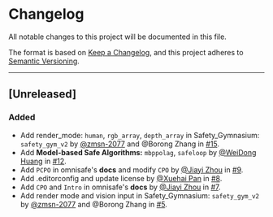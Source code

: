# Changelog

<!-- markdownlint-disable no-duplicate-header -->

All notable changes to this project will be documented in this file.

The format is based on [Keep a Changelog](https://keepachangelog.com/en/1.0.0/),
and this project adheres to [Semantic Versioning](https://semver.org/spec/v2.0.0.html).

------

## [Unreleased]

### Added

- Add render_mode: `human`, `rgb_array`, `depth_array` in Safety_Gymnasium: `safety_gym_v2` by [@zmsn-2077](https://github.com/zmsn-2077) and @Borong Zhang in [#15](https://github.com/PKU-MARL/omnisafe/pull/15).
- Add **Model-based Safe Algorithms:** `mbppolag`, `safeloop` by [@WeiDong Huang](https://github.com/hdadong) in [#12](https://github.com/PKU-MARL/omnisafe/pull/12).
- Add `PCPO` in omnisafe's **docs** and modify `CPO` by [@Jiayi Zhou](https://github.com/Gaiejj) in [#9](https://github.com/PKU-MARL/omnisafe/pull/9).
- Add .editorconfig and update license by [@Xuehai Pan](https://github.com/XuehaiPan) in [#8](https://github.com/PKU-MARL/omnisafe/pull/8).
- Add `CPO` and `Intro` in omnisafe's **docs** by [@Jiayi Zhou](https://github.com/Gaiejj) in [#7](https://github.com/PKU-MARL/omnisafe/pull/7).
- Add render mode and vision input in Safety_Gymnasium: `safety_gym_v2` by [@zmsn-2077](https://github.com/zmsn-2077) and @Borong Zhang in [#5](hhttps://github.com/PKU-MARL/omnisafe/pull/5).
